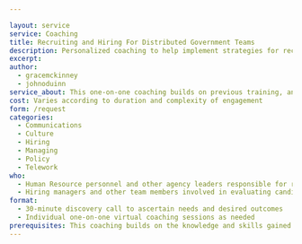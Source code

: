 ```yaml
---

layout: service
service: Coaching
title: Recruiting and Hiring For Distributed Government Teams
description: Personalized coaching to help implement strategies for recruiting and hiring into distributed government teams
excerpt: 
author: 
  - gracemckinney
  - johnoduinn
service_about: This one-on-one coaching builds on previous training, and will help you solve your agency’s specific implementation challenges around hiring for distributed (remote / telework) teams. Modernizing your recruiting, hiring, and onboarding processes to work well in a virtual environment will increase your team’s resilience, diversity, and retention.
cost: Varies according to duration and complexity of engagement
form: /request
categories:
  - Communications
  - Culture
  - Hiring
  - Managing
  - Policy
  - Telework
who:
  - Human Resource personnel and other agency leaders responsible for recruiting and hiring
  - Hiring managers and other team members involved in evaluating candidates
format:
  - 30-minute discovery call to ascertain needs and desired outcomes
  - Individual one-on-one virtual coaching sessions as needed
prerequisites: This coaching builds on the knowledge and skills gained in the training offering “Recruiting and Hiring While Teleworking”.
---
```

